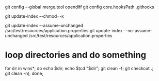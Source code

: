 git config --global merge.tool opendiff
	git config core.hooksPath .githooks

git update-index --chmod=-x

git update-index --assume-unchanged /src/test/resources/application.properties
git update-index --no-assume-unchanged /src/test/resources/application.properties


# loop directories and do something

for dir in wins*; do echo $dir; echo $(cd "$dir"; git clean -f; git checkout .; git clean -n); done;